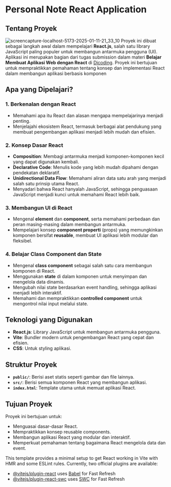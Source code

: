 # Personal Note React Application

## Tentang Proyek

![screencapture-localhost-5173-2025-01-11-21_33_10](https://github.com/user-attachments/assets/0c89a951-6d8a-4bd0-a2d0-2c0abe839e4d)
Proyek ini dibuat sebagai langkah awal dalam mempelajari **React.js**, salah satu library JavaScript paling populer untuk membangun antarmuka pengguna (UI). Aplikasi ini merupakan bagian dari tugas submission dalam materi **Belajar Membuat Aplikasi Web dengan React** di [Dicoding](https://www.dicoding.com/). Proyek ini bertujuan untuk mempraktikkan pemahaman tentang konsep dan implementasi React dalam membangun aplikasi berbasis komponen

## Apa yang Dipelajari?

### 1. Berkenalan dengan React
- Memahami apa itu React dan alasan mengapa mempelajarinya menjadi penting.
- Menjelajahi ekosistem React, termasuk berbagai alat pendukung yang membuat pengembangan aplikasi menjadi lebih mudah dan efisien.

### 2. Konsep Dasar React
- **Composition**: Membagi antarmuka menjadi komponen-komponen kecil yang dapat digunakan kembali.
- **Declarative Code**: Menulis kode yang lebih mudah dipahami dengan pendekatan deklaratif.
- **Unidirectional Data Flow**: Memahami aliran data satu arah yang menjadi salah satu prinsip utama React.
- Menyadari bahwa React hanyalah JavaScript, sehingga penguasaan JavaScript menjadi kunci untuk memahami React lebih baik.

### 3. Membangun UI di React
- Mengenal **element** dan **component**, serta memahami perbedaan dan peran masing-masing dalam membangun antarmuka.
- Mempelajari konsep **component properti** (props) yang memungkinkan komponen bersifat **reusable**, membuat UI aplikasi lebih modular dan fleksibel.

### 4. Belajar Class Component dan State
- Mengenal **class component** sebagai salah satu cara membangun komponen di React.
- Menggunakan **state** di dalam komponen untuk menyimpan dan mengelola data dinamis.
- Mengubah nilai state berdasarkan event handling, sehingga aplikasi menjadi lebih interaktif.
- Memahami dan mempraktikkan **controlled component** untuk mengontrol nilai input melalui state.

## Teknologi yang Digunakan
- **React.js**: Library JavaScript untuk membangun antarmuka pengguna.
- **Vite**: Bundler modern untuk pengembangan React yang cepat dan efisien.
- **CSS**: Untuk styling aplikasi.

## Struktur Proyek
- **`public/`**: Berisi aset statis seperti gambar dan file lainnya.
- **`src/`**: Berisi semua komponen React yang membangun aplikasi.
- **`index.html`**: Template utama untuk memuat aplikasi React.

## Tujuan Proyek
Proyek ini bertujuan untuk:
- Menguasai dasar-dasar React.
- Mempraktikkan konsep reusable components.
- Membangun aplikasi React yang modular dan interaktif.
- Memperkuat pemahaman tentang bagaimana React mengelola data dan event.

This template provides a minimal setup to get React working in Vite with HMR and some ESLint rules.
Currently, two official plugins are available:

- [@vitejs/plugin-react](https://github.com/vitejs/vite-plugin-react/blob/main/packages/plugin-react/README.md) uses [Babel](https://babeljs.io/) for Fast Refresh
- [@vitejs/plugin-react-swc](https://github.com/vitejs/vite-plugin-react-swc) uses [SWC](https://swc.rs/) for Fast Refresh
